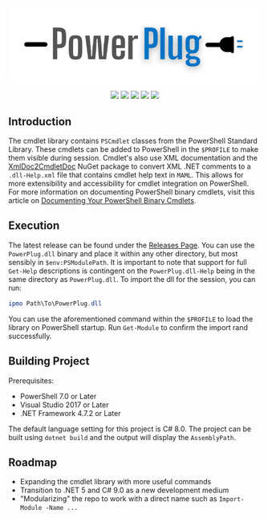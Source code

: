 <p align="center">
  <img src="https://github.com/manu-p-1/PowerPlug/blob/master/assets/PowerPlugLogo.png">
  <br>
</p>
<p align="center">
  
   <a href="https://github.com/manu-p-1/PowerPlug/graphs/contributors" alt="Contributors">
      <img src="https://img.shields.io/github/contributors/manu-p-1/PowerPlug?color=important" /></a>
    
   <a href="https://github.com/manu-p-1/PowerPlug/pulse" alt="Activity">
        <img src="https://img.shields.io/github/commit-activity/m/manu-p-1/PowerPlug?color=important" /></a>
        
   <a alt="Open Issues">
        <img src="https://img.shields.io/github/issues/manu-p-1/PowerPlug"/></a>
        
   <a alt="Repo Size">
        <img src="https://img.shields.io/github/repo-size/manu-p-1/PowerPlug?label=size&color=%20%230099ff"/></a>
        
   <a alt="License">
        <img src="https://img.shields.io/github/license/manu-p-1/PowerPlug?color=%20%230099ff"/></a>
   
</p>

## Introduction
The cmdlet library contains `PSCmdlet` classes from the PowerShell Standard Library. These cmdlets can be added to PowerShell in the `$PROFILE` to make them visible during
session. Cmdlet's also use XML documentation and the [XmlDoc2CmdletDoc](https://github.com/red-gate/XmlDoc2CmdletDoc) NuGet package to convert XML .NET comments to a 
`.dll-Help.xml` file that contains cmdlet help text in `MAML`. This allows for more extensibility and accessibility for cmdlet integration on PowerShell. For more information
on documenting PowerShell binary cmdlets, visit this article on [Documenting Your PowerShell Binary Cmdlets](https://www.red-gate.com/simple-talk/dotnet/software-tools/documenting-your-powershell-binary-cmdlets/).

## Execution
The latest release can be found under the [Releases Page](https://github.com/manu-p-1/PowerPlug/releases). You can use the `PowerPlug.dll` binary and place it within any other directory, but most sensibly in `$env:PSModulePath`. It is important to note that support for full `Get-Help` descriptions is contingent on the `PowerPlug.dll-Help` being in the same directory as `PowerPlug.dll`. To import the dll for the session, you can run:

```powershell
ipmo Path\To\PowerPlug.dll
```

You can use the aforementioned command within the `$PROFILE` to load the library on PowerShell startup. Run `Get-Module` to confirm the import rand successfully.

## Building Project
Prerequisites:
- PowerShell 7.0 or Later
- Visual Studio 2017 or Later
- .NET Framework 4.7.2 or Later

The default language setting for this project is C# 8.0. The project can be built using `dotnet build` and the output will display the `AssemblyPath`. 

## Roadmap
- Expanding the cmdlet library with more useful commands
- Transition to .NET 5 and C# 9.0 as a new development medium
- "Modularizing" the repo to work with a direct name such as `Import-Module -Name ...`

